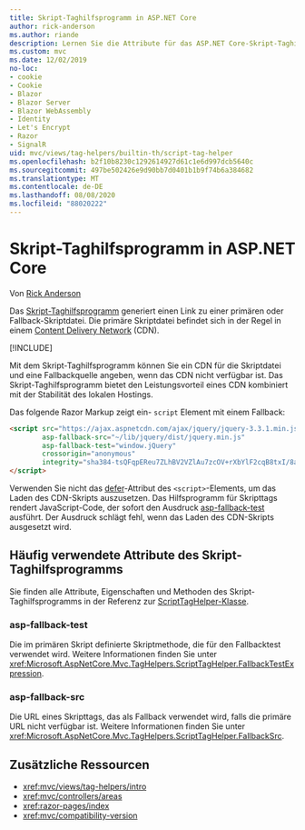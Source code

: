 ```yaml
---
title: Skript-Taghilfsprogramm in ASP.NET Core
author: rick-anderson
ms.author: riande
description: Lernen Sie die Attribute für das ASP.NET Core-Skript-Taghilfsprogramm kennen, und erfahren Sie, welche Rolle jedes Attribut bei der Erweiterung des Verhaltens des HTML-Skripttags spielt.
ms.custom: mvc
ms.date: 12/02/2019
no-loc:
- cookie
- Cookie
- Blazor
- Blazor Server
- Blazor WebAssembly
- Identity
- Let's Encrypt
- Razor
- SignalR
uid: mvc/views/tag-helpers/builtin-th/script-tag-helper
ms.openlocfilehash: b2f10b8230c1292614927d61c1e6d997dcb5640c
ms.sourcegitcommit: 497be502426e9d90bb7d0401b1b9f74b6a384682
ms.translationtype: MT
ms.contentlocale: de-DE
ms.lasthandoff: 08/08/2020
ms.locfileid: "88020222"
---
```

# <a name="script-tag-helper-in-aspnet-core"></a>Skript-Taghilfsprogramm in ASP.NET Core

Von [Rick Anderson](https://twitter.com/RickAndMSFT)

Das [Skript-Taghilfsprogramm](xref:Microsoft.AspNetCore.Mvc.TagHelpers.ScriptTagHelper) generiert einen Link zu einer primären oder Fallback-Skriptdatei. Die primäre Skriptdatei befindet sich in der Regel in einem [Content Delivery Network](/office365/enterprise/content-delivery-networks#what-exactly-is-a-cdn) (CDN).

[!INCLUDE[](~/includes/cdn.md)]

Mit dem Skript-Taghilfsprogramm können Sie ein CDN für die Skriptdatei und eine Fallbackquelle angeben, wenn das CDN nicht verfügbar ist. Das Skript-Taghilfsprogramm bietet den Leistungsvorteil eines CDN kombiniert mit der Stabilität des lokalen Hostings.

Das folgende Razor Markup zeigt ein- `script` Element mit einem Fallback:

```html
<script src="https://ajax.aspnetcdn.com/ajax/jquery/jquery-3.3.1.min.js"
        asp-fallback-src="~/lib/jquery/dist/jquery.min.js"
        asp-fallback-test="window.jQuery"
        crossorigin="anonymous"
        integrity="sha384-tsQFqpEReu7ZLhBV2VZlAu7zcOV+rXbYlF2cqB8txI/8aZajjp4Bqd+V6D5IgvKT">
</script>
```

Verwenden Sie nicht das [defer](https://developer.mozilla.org/docs/Web/HTML/Element/script)-Attribut des `<script>`-Elements, um das Laden des CDN-Skripts auszusetzen. Das Hilfsprogramm für Skripttags rendert JavaScript-Code, der sofort den Ausdruck [asp-fallback-test](#asp-fallback-test) ausführt. Der Ausdruck schlägt fehl, wenn das Laden des CDN-Skripts ausgesetzt wird.

## <a name="commonly-used-script-tag-helper-attributes"></a>Häufig verwendete Attribute des Skript-Taghilfsprogramms

Sie finden alle Attribute, Eigenschaften und Methoden des Skript-Taghilfsprogramms in der Referenz zur [ScriptTagHelper-Klasse](xref:Microsoft.AspNetCore.Mvc.TagHelpers.ScriptTagHelper).

### <a name="asp-fallback-test"></a>asp-fallback-test

Die im primären Skript definierte Skriptmethode, die für den Fallbacktest verwendet wird. Weitere Informationen finden Sie unter <xref:Microsoft.AspNetCore.Mvc.TagHelpers.ScriptTagHelper.FallbackTestExpression>.

### <a name="asp-fallback-src"></a>asp-fallback-src

Die URL eines Skripttags, das als Fallback verwendet wird, falls die primäre URL nicht verfügbar ist. Weitere Informationen finden Sie unter <xref:Microsoft.AspNetCore.Mvc.TagHelpers.ScriptTagHelper.FallbackSrc>.

## <a name="additional-resources"></a>Zusätzliche Ressourcen

* <xref:mvc/views/tag-helpers/intro>
* <xref:mvc/controllers/areas>
* <xref:razor-pages/index>
* <xref:mvc/compatibility-version>
